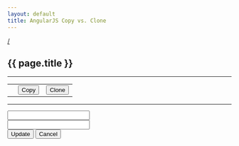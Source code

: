```yaml
---
layout: default
title: AngularJS Copy vs. Clone
---
```

<script src="{{ site.baseurl }}examples/js/angular-copy.js"></script>

<a href="http://github.com/robrothedev/angularjs-copy-vs-clone/" class="icons-git-code pull-right">
    <i class="fa fa-angle-left"></i>/<i class="fa fa-git"></i><i class="fa fa-angle-right"></i>
</a>
<h2>{{ page.title }}</h2>
<hr>
<div ng-app="app" ng-controller="PeopleCtrl as ctrl" class="container">
    <table class="table">
        <tr ng-repeat="p in ctrl.people">
            <td><span ng-bind="p.first"></span> <span ng-bind="p.last"></span></td>
            <td width="10">
                <button ng-click="ctrl.copy(p)" class="btn btn-link">Copy</button>
            </td>
            <td width="10">
                <button ng-click="ctrl.clone(p)" class="btn btn-link">Clone</button>
            </td>
        </tr>
    </table>
    <hr>
    <form ng-submit="ctrl.update()" class="form-inline">
    	<div class="form-group">
        	<input type="text" ng-model="ctrl.edit_person.first" class="form-control">
        </div>
        <div class="form-group">
        	<input type="text" ng-model="ctrl.edit_person.last" class="form-control">
        </div>
        <div class="form-group">
        	<button type="submit" class="btn btn-primary">Update</button>
        	<button type="button" class="btn btn-link" ng-click="ctrl.cancel()">Cancel</button>
        </div>
    </form>
</div>
